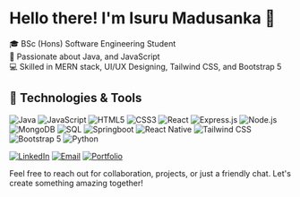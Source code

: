 # Hello there! I'm Isuru Madusanka 👋

🎓 BSc (Hons) Software Engineering Student  
🚀 Passionate about Java, and JavaScript  
💻 Skilled in MERN stack, UI/UX Designing, Tailwind CSS, and Bootstrap 5

## 🔧 Technologies & Tools

![Java](https://img.shields.io/badge/-Java-007396?style=flat-square&logo=java&logoColor=white)
![JavaScript](https://img.shields.io/badge/-JavaScript-F7DF1E?style=flat-square&logo=javascript&logoColor=black)
![HTML5](https://img.shields.io/badge/-HTML5-E34F26?style=flat-square&logo=html5&logoColor=white)
![CSS3](https://img.shields.io/badge/-CSS3-1572B6?style=flat-square&logo=css3&logoColor=white)
![React](https://img.shields.io/badge/-React-61DAFB?style=flat-square&logo=react&logoColor=black)
![Express.js](https://img.shields.io/badge/-Express.js-000000?style=flat-square&logo=express&logoColor=white)
![Node.js](https://img.shields.io/badge/-Node.js-339933?style=flat-square&logo=node.js&logoColor=white)
![MongoDB](https://img.shields.io/badge/-MongoDB-47A248?style=flat-square&logo=mongodb&logoColor=white)
![SQL](https://img.shields.io/badge/-SQL-4479A1?style=flat-square&logo=postgresql&logoColor=white)
![Springboot](https://img.shields.io/badge/-Springboot-6DB33F?style=flat-square&logo=spring&logoColor=white)
![React Native](https://img.shields.io/badge/-React%20Native-0088CC?style=flat-square&logo=react&logoColor=white)
![Tailwind CSS](https://img.shields.io/badge/-Tailwind%20CSS-38B2AC?style=flat-square&logo=tailwind-css&logoColor=white)
![Bootstrap 5](https://img.shields.io/badge/-Bootstrap%205-7952B3?style=flat-square&logo=bootstrap&logoColor=white)
![Python](https://img.shields.io/badge/-Python-3776AB?style=flat-square&logo=python&logoColor=white)

[![LinkedIn](https://img.icons8.com/fluent/48/000000/linkedin.png)](https://www.linkedin.com/in/isuru-madusanka-1b9210218/) [![Email](https://img.icons8.com/fluent/48/000000/email.png)](mailto:isurusanka98@gmail.com) [![Portfolio](https://img.icons8.com/fluent/48/000000/domain.png)](https://isurumadusanka.vercel.app/)

Feel free to reach out for collaboration, projects, or just a friendly chat. Let's create something amazing together!
